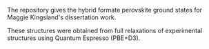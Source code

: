 The repository gives the hybrid formate perovskite ground states for Maggie Kingsland's dissertation work. 

These structures were obtained from full relaxations of experimental structures using Quantum Espresso (PBE+D3). 
